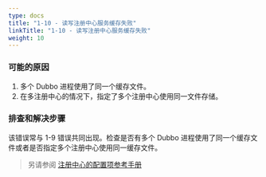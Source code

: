 ```yaml
---
type: docs
title: "1-10 - 读写注册中心服务缓存失败"
linkTitle: "1-10 - 读写注册中心服务缓存失败"
weight: 10
---
```


### 可能的原因
1. 多个 Dubbo 进程使用了同一个缓存文件。
2. 在多注册中心的情况下，指定了多个注册中心使用同一文件存储。

### 排查和解决步骤
该错误常与 1-9 错误共同出现。检查是否有多个 Dubbo 进程使用了同一个缓存文件或者是否指定多个注册中心使用同一缓存文件。

> 另请参阅
[注册中心的配置项参考手册](https://dubbo.apache.org/zh/docs3-v2/java-sdk/reference-manual/config/properties/#registry)
